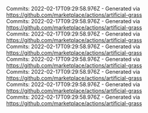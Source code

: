 Commits: 2022-02-17T09:29:58.976Z - Generated via https://github.com/marketplace/actions/artificial-grass
<br>
Commits: 2022-02-17T09:29:58.976Z - Generated via https://github.com/marketplace/actions/artificial-grass
<br>
Commits: 2022-02-17T09:29:58.976Z - Generated via https://github.com/marketplace/actions/artificial-grass
<br>
Commits: 2022-02-17T09:29:58.976Z - Generated via https://github.com/marketplace/actions/artificial-grass
<br>
Commits: 2022-02-17T09:29:58.976Z - Generated via https://github.com/marketplace/actions/artificial-grass
<br>
Commits: 2022-02-17T09:29:58.976Z - Generated via https://github.com/marketplace/actions/artificial-grass
<br>
Commits: 2022-02-17T09:29:58.976Z - Generated via https://github.com/marketplace/actions/artificial-grass
<br>
Commits: 2022-02-17T09:29:58.976Z - Generated via https://github.com/marketplace/actions/artificial-grass
<br>

